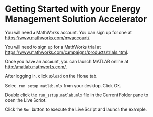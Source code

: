 # Getting Started with your Energy Management Solution Accelerator

You will need a MathWorks account. You can sign up for one at https://www.mathworks.com/mwaccount/. 

You will need to sign up for a MathWorks trial at https://www.mathworks.com/campaigns/products/trials.html. 

Once you have an account, you can launch MATLAB online at http://matlab.mathworks.com/. 

After logging in, click `Upload` on the Home tab.

Select `run_setup_matlab.mlx` from your desktop. Click OK.

Double click the `run_setup.matlab.mlx` file in the Current Folder pane to open the Live Script.

Click the `Run` button to execute the Live Script and launch the example.